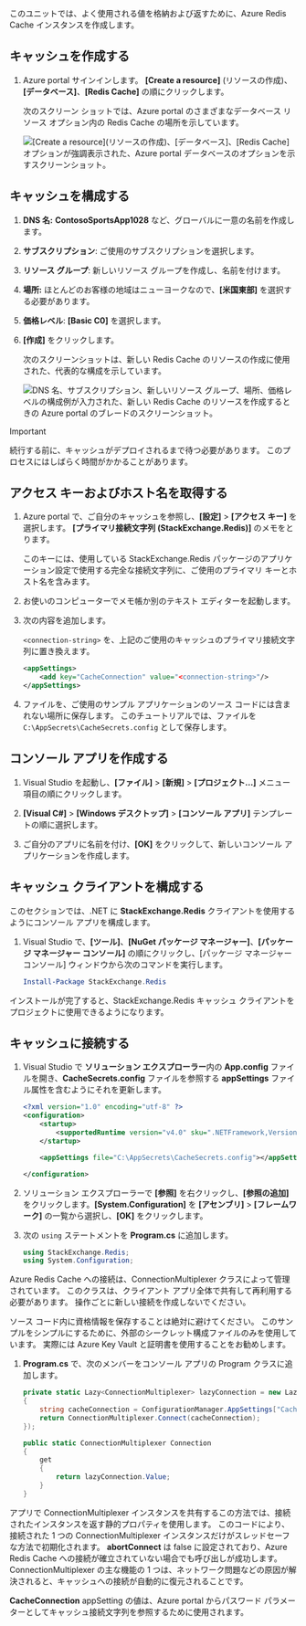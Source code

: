 このユニットでは、よく使用される値を格納および返すために、Azure Redis Cache インスタンスを作成します。

## <a name="create-a-cache"></a>キャッシュを作成する

1. Azure portal サインインします。 **[Create a resource]** \(リソースの作成\)、**[データベース]**、**[Redis Cache]** の順にクリックします。

    次のスクリーン ショットでは、Azure portal のさまざまなデータベース リソース オプション内の Redis Cache の場所を示しています。

    ![[Create a resource]\(リソースの作成\)、[データベース]、[Redis Cache] オプションが強調表示された、Azure portal データベースのオプションを示すスクリーンショット。](../media/4-create-a-cache-1.png)

## <a name="configure-your-cache"></a>キャッシュを構成する

1. **DNS 名:** **ContosoSportsApp1028** など、グローバルに一意の名前を作成します。

1. **サブスクリプション**: ご使用のサブスクリプションを選択します。

1. **リソース グループ**: 新しいリソース グループを作成し、名前を付けます。

1. **場所:** ほとんどのお客様の地域はニューヨークなので、**[米国東部]** を選択する必要があります。

1. **価格レベル**: **[Basic C0]** を選択します。

1. **[作成]** をクリックします。

    次のスクリーンショットは、新しい Redis Cache のリソースの作成に使用された、代表的な構成を示しています。

    ![DNS 名、サブスクリプション、新しいリソース グループ、場所、価格レベルの構成例が入力された、新しい Redis Cache のリソースを作成するときの Azure portal のブレードのスクリーンショット。](../media/4-create-a-cache-2.png)

> [!IMPORTANT]
> 続行する前に、キャッシュがデプロイされるまで待つ必要があります。 このプロセスにはしばらく時間がかかることがあります。

## <a name="retrieve-the-access-keys-and-host-name"></a>アクセス キーおよびホスト名を取得する

1. Azure portal で、ご自分のキャッシュを参照し、**[設定]**  >  **[アクセス キー]** を選択します。 **[プライマリ接続文字列 (StackExchange.Redis)]** のメモをとります。

    このキーには、使用している StackExchange.Redis パッケージのアプリケーション設定で使用する完全な接続文字列に、ご使用のプライマリ キーとホスト名を含みます。

1. お使いのコンピューターでメモ帳か別のテキスト エディターを起動します。

1. 次の内容を追加します。

    `<connection-string>` を、上記のご使用のキャッシュのプライマリ接続文字列に置き換えます。

    ```xml
    <appSettings>
        <add key="CacheConnection" value="<connection-string>"/>
    </appSettings>
    ```

1. ファイルを、ご使用のサンプル アプリケーションのソース コードには含まれない場所に保存します。 このチュートリアルでは、ファイルを `C:\AppSecrets\CacheSecrets.config` として保存します。

## <a name="create-a-console-app"></a>コンソール アプリを作成する

1. Visual Studio を起動し、**[ファイル]**  >  **[新規]**  >  **[プロジェクト...]** メニュー項目の順にクリックします。

1. **[Visual C#]**  >  **[Windows デスクトップ]**  >  **[コンソール アプリ]** テンプレートの順に選択します。

1. ご自分のアプリに名前を付け、**[OK]** をクリックして、新しいコンソール アプリケーションを作成します。

## <a name="configure-the-cache-client"></a>キャッシュ クライアントを構成する

このセクションでは、.NET に **StackExchange.Redis** クライアントを使用するようにコンソール アプリを構成します。

1. Visual Studio で、**[ツール]**、**[NuGet パッケージ マネージャー]**、**[パッケージ マネージャー コンソール]** の順にクリックし、[パッケージ マネージャー コンソール] ウィンドウから次のコマンドを実行します。

    ```powershell
    Install-Package StackExchange.Redis
    ```

インストールが完了すると、StackExchange.Redis キャッシュ クライアントをプロジェクトに使用できるようになります。

## <a name="connect-to-the-cache"></a>キャッシュに接続する

1. Visual Studio で **ソリューション エクスプローラー**内の **App.config** ファイルを開き、**CacheSecrets.config** ファイルを参照する **appSettings** ファイル属性を含むようにそれを更新します。

    ```xml
    <?xml version="1.0" encoding="utf-8" ?>
    <configuration>
        <startup>
            <supportedRuntime version="v4.0" sku=".NETFramework,Version=v4.7.1" />
        </startup>

        <appSettings file="C:\AppSecrets\CacheSecrets.config"></appSettings>

    </configuration>
    ```

1. ソリューション エクスプローラーで **[参照]** を右クリックし、**[参照の追加]** をクリックします。**[System.Configuration]** を **[アセンブリ]**  >  **[フレームワーク]** の一覧から選択し、**[OK]** をクリックします。

1. 次の `using` ステートメントを **Program.cs** に追加します。

    ```csharp
    using StackExchange.Redis;
    using System.Configuration;
    ```

Azure Redis Cache への接続は、ConnectionMultiplexer クラスによって管理されています。 このクラスは、クライアント アプリ全体で共有して再利用する必要があります。 操作ごとに新しい接続を作成しないでください。

ソース コード内に資格情報を保存することは絶対に避けてください。 このサンプルをシンプルにするために、外部のシークレット構成ファイルのみを使用しています。 実際には Azure Key Vault と証明書を使用することをお勧めします。

1. **Program.cs** で、次のメンバーをコンソール アプリの Program クラスに追加します。

    ```csharp
    private static Lazy<ConnectionMultiplexer> lazyConnection = new Lazy<ConnectionMultiplexer>(() =>
    {
        string cacheConnection = ConfigurationManager.AppSettings["CacheConnection"].ToString();
        return ConnectionMultiplexer.Connect(cacheConnection);
    });

    public static ConnectionMultiplexer Connection
    {
        get
        {
            return lazyConnection.Value;
        }
    }
    ```

アプリで ConnectionMultiplexer インスタンスを共有するこの方法では、接続されたインスタンスを返す静的プロパティを使用します。 このコードにより、接続された 1 つの ConnectionMultiplexer インスタンスだけがスレッドセーフな方法で初期化されます。 **abortConnect** は false に設定されており、Azure Redis Cache への接続が確立されていない場合でも呼び出しが成功します。 ConnectionMultiplexer の主な機能の 1 つは、ネットワーク問題などの原因が解決されると、キャッシュへの接続が自動的に復元されることです。

**CacheConnection** appSetting の値は、Azure portal からパスワード パラメーターとしてキャッシュ接続文字列を参照するために使用されます。
